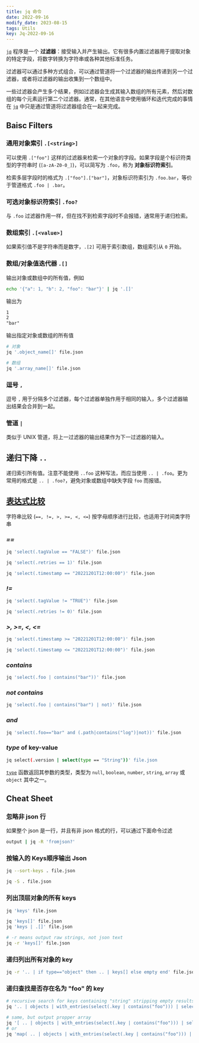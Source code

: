 ```yaml
---
title: jq 命令
date: 2022-09-16
modify_date: 2023-08-15
tags: Utils
key: Jq-2022-09-16
---
```


[`jq`] 程序是一个 **过滤器**：接受输入并产生输出。它有很多内置过滤器用于提取对象的特定字段，将数字转换为字符串或各种其他标准任务。

过滤器可以通过多种方式组合，可以通过管道将一个过滤器的输出传递到另一个过滤器，或者将过滤器的输出收集到一个数组中。

一些过滤器会产生多个结果，例如过滤器会生成其输入数组的所有元素，然后对数组的每个元素运行第二个过滤器。通常，在其他语言中使用循环和迭代完成的事情在 [`jq`] 中只是通过管道将过滤器组合在一起来完成。

[`jq`]: https://stedolan.github.io/jq/manual/

<!--more-->

## Baisc Filters

### 通用对象索引 `.[<string>]`

可以使用 `.["foo"]` 这样的过滤器来检索一个对象的字段。如果字段是个标识符类型的字符串时 (`[a-zA-Z0-0_]`)，可以简写为 `.foo`，称为 **对象标识符索引**。

检索多层字段时的格式为 `.["foo"].["bar"]`，对象标识符索引为 `.foo.bar`，等价于管道格式 `.foo | .bar`。

### 可选对象标识符索引 `.foo?`

与 `.foo` 过滤器作用一样，但在找不到检索字段时不会报错，通常用于递归检索。

### 数组索引 `.[<value>]`

如果索引值不是字符串而是数字，`.[2]` 可用于索引数组，数组索引从 `0` 开始。

### 数组/对象值迭代器 `.[]`

输出对象或数组中的所有值，例如

```sh
echo '{"a": 1, "b": 2, "foo": "bar"}' | jq '.[]'
```

输出为

```txt
1
2
"bar"
```

输出指定对象或数组的所有值

```sh
# 对象
jq '.object_name[]' file.json

# 数组
jq '.array_name[]' file.json
```

### 逗号 `,`

逗号 `,` 用于分隔多个过滤器，每个过滤器单独作用于相同的输入，多个过滤器输出结果会合并到一起。

### 管道 `|`

类似于 UNIX 管道，将上一过滤器的输出结果作为下一过滤器的输入。

## 递归下降 `..`

递归索引所有值。注意不能使用 `..foo` 这种写法，而应当使用 `.. | .foo`。更为常用的格式是 `.. | .foo?`，避免对象或数组中缺失字段 `foo` 而报错。

## [表达式比较][expression_comparisons]

[expression_comparisons]: https://jqlang.github.io/jq/manual/#conditionals-and-comparisons

字符串比较 (`==, !=, >, >=, <, <=`) 按字母顺序进行比较，也适用于时间类字符串


### _==_

```sh
jq 'select(.tagValue == "FALSE")' file.json

jq 'select(.retries == 1)' file.json

jq 'select(.timestamp == "20221201T12:00:00")' file.json
```

### _!=_

```sh
jq 'select(.tagValue != "TRUE")' file.json

jq 'select(.retries != 0)' file.json
```

### _>, >=, <, <=_

```sh
jq 'select(.timestamp >= "20221201T12:00:00")' file.json

jq 'select(.timestamp <= "20221201T12:00:00")' file.json
```

### _contains_

```sh
jq 'select(.foo | contains("bar"))' file.json
```

### _not contains_

```sh
jq 'select(.foo | contains("bar") | not)' file.json
```

### _and_

```sh
jq 'select(.foo=="bar" and (.path|contains("log")|not))' file.json
```

### _type_ of key-value

```sh
jq select(.version | select(type == "String"))' file.json
```

[`type`][type] 函数返回其参数的类型，类型为 `null`, `boolean`, `number`, `string`, `array` 或 `object` 其中之一。

[type]: https://jqlang.github.io/jq/manual/#type

## Cheat Sheet

### 忽略非 json 行

如果整个 json 是一行，并且有非 json 格式的行，可以通过下面命令过滤

```sh
output | jq -R 'fromjson?'
```

### 按输入的 Keys顺序输出 Json

```sh
jq --sort-keys . file.json

jq -S . file.json
```

### 列出顶层对象的所有 keys

```sh
jq 'keys' file.json

jq 'keys[]' file.json
jq 'keys | .[]' file.json

# -r means output raw strings, not json text
jq -r 'keys[]' file.json
```

### 递归列出所有对象的 key

```sh
jq -r '.. | if type=="object" then .. | keys[] else empty end' file.json
```

### 递归查找是否存在名为 "foo" 的 key

```sh
# recursive search for keys containing "string" stripping empty results
jq '.. | objects | with_entries(select(.key | contains("foo"))) | select(. != {})'

# same, but output propper array
jq '[ .. | objects | with_entries(select(.key | contains("foo"))) | select(. != {}) ]'
# or
jq 'map( .. | objects | with_entries(select(.key | contains("foo"))) | select(. != {}) )'
```
